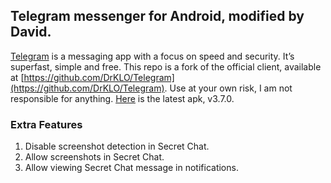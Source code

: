 ## Telegram messenger for Android, modified by David.

[Telegram](https://telegram.org) is a messaging app with a focus on speed and security. It’s superfast, simple and free. This repo is a fork of the official client, available at [https://github.com/DrKLO/Telegram](https://github.com/DrKLO/Telegram).
Use at your own risk, I am not responsible for anything. [Here](https://github.com/barchiesi/Telegram/raw/master/releases/v3.7.0.apk) is the latest apk, v3.7.0.

### Extra Features

1. Disable screenshot detection in Secret Chat.
2. Allow screenshots in Secret Chat.
3. Allow viewing Secret Chat message in notifications.
